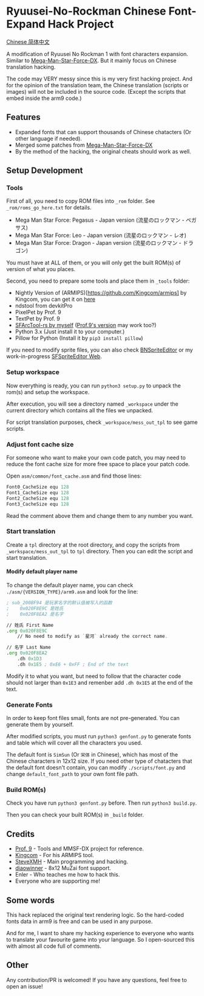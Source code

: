 # Ryuusei-No-Rockman Chinese Font-Expand Hack Project

[Chinese 简体中文](./README-CN.md)

A modification of Ryuusei No Rockman 1 with font characters expansion.
Similar to [Mega-Man-Star-Force-DX](https://github.com/Prof9/Mega-Man-Star-Force-DX).
But it mainly focus on Chinese translation hacking.

The code may VERY messy since this is my very first hacking project.
And for the opinion of the translation team, the Chinese translation (scripts or images) will not be included in the source code.
(Except the scripts that embed inside the arm9 code.)

## Features

- Expanded fonts that can support thousands of Chinese chatacters (Or other language if needed).
- Merged some patches from [Mega-Man-Star-Force-DX](https://github.com/Prof9/Mega-Man-Star-Force-DX)
- By the method of the hacking, the original cheats should work as well.

## Setup Development

### Tools

First of all, you need to copy ROM files into `_rom` folder. See `_rom/roms_go_here.txt` for details.

- Mega Man Star Force: Pegasus - Japan version (流星のロックマン - ペガサス)
- Mega Man Star Force: Leo - Japan version (流星のロックマン - レオ)
- Mega Man Star Force: Dragon - Japan version (流星のロックマン - ドラゴン)

You must have at ALL of them, or you will only get the built ROM(s) of version of what you places.

Second, you need to prepare some tools and place them in `_tools` folder:

- Nightly Version of (ARMIPS)[https://github.com/Kingcom/armips] by Kingcom, you can get it on [here](https://buildbot.orphis.net/armips/)
- ndstool from devkitPro
- PixelPet by Prof. 9
- TextPet by Prof. 9
- [SFArcTool-rs by myself](https://github.com/Steve-xmh/sfarctool) ([Prof.9's version](https://github.com/Prof9/SFArcTool) may work too?)
- Python 3.x (Just install it to your computer.)
- Pillow for Python (Install it by `pip3 install pillow`)

If you need to modify sprite files, you can also check [BNSpriteEditor](https://github.com/brianuuu/BNSpriteEditor) or my work-in-progress [SFSpriteEditor Web](https://github.com/Steve-xmh/SFSpriteEditor-web).

### Setup workspace

Now everything is ready, you can run `python3 setup.py` to unpack the rom(s) and setup the workspace.

After execution, you will see a directory named `_workspace` under the current directory which contains all the files we unpacked.

For script translation purposes, check `_workspace/mess_out_tpl` to see game scripts.

### Adjust font cache size

For someone who want to make your own code patch, you may need to reduce the font cache size for more free space to place your patch code.

Open `asm/common/font_cache.asm` and find those lines:

```asm
Font0_CacheSize equ 128
Font1_CacheSize equ 128
Font2_CacheSize equ 128
Font3_CacheSize equ 128
```

Read the comment above them and change them to any number you want.

### Start translation

Create a `tpl` directory at the root directory, and copy the scripts from `_workspace/mess_out_tpl` to `tpl` directory.
Then you can edit the script and start translation.

#### Modify default player name

To change the default player name, you can check `./asm/{VERSION_TYPE}/arm9.asm` and look for the line:
```asm
; sub_200BF94 是玩家名字的默认值被写入的函数
;    0x020F8E9C 是姓氏
;    0x020F8EA2 是名字

// 姓氏 First Name
.org 0x020F8E9C
	// No need to modify as `星河` already the correct name.

// 名字 Last Name
.org 0x020F8EA2
	.dh 0x1D3
	.dh 0x1E5 ; 0xE6 + 0xFF ; End of the text
```

Modify it to what you want, but need to follow that the character code should not larger than `0x1E3` and remenber add `.dh 0x1E5` at the end of the text.

### Generate Fonts

In order to keep font files small, fonts are not pre-generated. You can generate them by yourself.

After modified scripts, you must run `python3 genfont.py` to generate fonts and table which will cover all the characters you used.

The default font is `SimSun` (Or `宋体` in Chinese), which has most of the Chinese characters in 12x12 size. If you need other type of chatacters that the default font doesn't contain, you can modify `./scripts/font.py` and change `default_font_path` to your own font file path.

### Build ROM(s)

Check you have run `python3 genfont.py` before. Then run `python3 build.py`.

Then you can check your built ROM(s) in `_build` folder.

## Credits

- [Prof. 9](https://github.com/Prof9) - Tools and MMSF-DX project for reference.
- [Kingcom](https://github.com/Kingcom) - For his ARMIPS tool.
- [SteveXMH](https://github.com/Steve-xmh) - Main programming and hacking.
- [diaowinner](https://github.com/diaowinner) - 8x12 MuZai font support.
- Enler - Who teaches me how to hack this.
- Everyone who are supporting me!

## Some words

This hack replaced the original text rendering logic. So the hard-coded fonts data in arm9 is free and can be used in any purpose.

And for me, I want to share my hacking experience to everyone who wants to translate your favourite game into your language. So I open-sourced this with almost all code full of comments.

## Other

Any contribution/PR is welcomed! If you have any questions, feel free to open an issue!

